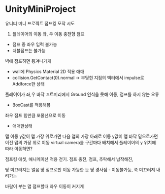 # UnityMiniProject
 유니티 미니 프로젝트 점프킹 모작 시도

1. 플레이어의 이동
좌, 우 이동
충전형 점프
- 점프 중 좌우 입력 불가능
- 더블점프는 불가능

벽에 점프하면 튕겨나가게
- wall에 Physics Material 2D 적용 애매
- collision.GetContact(0).normal -> 부딪힌 지점의 벡터에서 impulse로 Addforce한 상태

플레이어가 좌,우 바닥 끄트머리에서 Ground 인식을 못해 이동, 점프를 하지 않는 오류
- BoxCast를 적용해봄

좌우 점프 힘만큼 포물선으로 이동
- 애매한상태

맵 이동
y값이 맵 가장 위로가면 다음 맵의 가장 아래로 이동
y값이 맵 바닥 밑으로가면 이전 맵의 가장 위로 이동
virtual camera를 구간마다 배치해서 플레이어의 y 위치에 따라 이동하면?



점프킹 에셋, 애니메이션 적용
걷기. 점프 충전, 점프, 추락해서 납작해진,


땅
미끄러지는 얼음 땅
점프로만 이동 가능한 눈 땅
경사짐 - 이동불가능, 쭉 미끄러져 내려가는



바람이 부는 맵
점프할때 좌우 이동이 커지게

